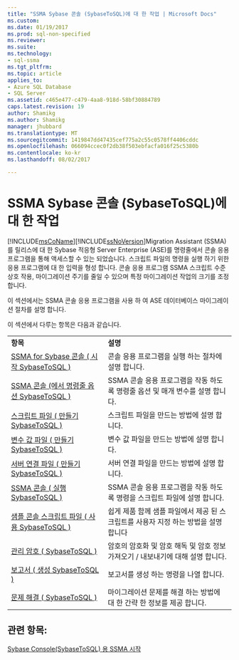 ```yaml
---
title: "SSMA Sybase 콘솔 (SybaseToSQL)에 대 한 작업 | Microsoft Docs"
ms.custom: 
ms.date: 01/19/2017
ms.prod: sql-non-specified
ms.reviewer: 
ms.suite: 
ms.technology:
- sql-ssma
ms.tgt_pltfrm: 
ms.topic: article
applies_to:
- Azure SQL Database
- SQL Server
ms.assetid: c465e477-c479-4aa8-918d-58bf30884789
caps.latest.revision: 19
author: Shamikg
ms.author: Shamikg
manager: jhubbard
ms.translationtype: MT
ms.sourcegitcommit: 1419847dd47435cef775a2c55c0578ff4406cddc
ms.openlocfilehash: 066094ccec0f2db38f503ebfacfa016f25c5380b
ms.contentlocale: ko-kr
ms.lasthandoff: 08/02/2017

---
```

# <a name="working-with-ssma-for-sybase-console-sybasetosql"></a>SSMA Sybase 콘솔 (SybaseToSQL)에 대 한 작업
[!INCLUDE[msCoName](../../includes/msconame_md.md)][!INCLUDE[ssNoVersion](../../includes/ssnoversion_md.md)]Migration Assistant (SSMA)를 릴리스에 대 한 Sybase 적응형 Server Enterprise (ASE)를 명령줄에서 콘솔 응용 프로그램을 통해 액세스할 수 있는 되었습니다. 스크립트 파일의 명령을 실행 하기 위한 응용 프로그램에 대 한 입력을 형성 합니다. 콘솔 응용 프로그램 SSMA 스크립트 수준 상호 작용, 마이그레이션 주기를 줄일 수 있으며 특정 마이그레이션 작업의 크기를 조정 합니다.  
  
이 섹션에서는 SSMA 콘솔 응용 프로그램을 사용 하 여 ASE 데이터베이스 마이그레이션 절차를 설명 합니다.  
  
이 섹션에서 다루는 항목은 다음과 같습니다.  
  
|||  
|-|-|  
|**항목**|**설명**|  
|[SSMA for Sybase 콘솔 &#40; 시작 SybaseToSQL &#41;](../../ssma/sybase/getting-started-with-ssma-for-sybase-console-sybasetosql.md)|콘솔 응용 프로그램을 실행 하는 절차에 설명 합니다.|  
|[SSMA 콘솔 &#40;에서 명령줄 옵션 SybaseToSQL &#41;](../../ssma/sybase/command-line-options-in-ssma-console-sybasetosql.md)|SSMA 콘솔 응용 프로그램을 작동 하도록 명령줄 옵션 및 매개 변수를 설명 합니다.|  
|[스크립트 파일 &#40; 만들기 SybaseToSQL &#41;](../../ssma/sybase/creating-script-files-sybasetosql.md)|스크립트 파일을 만드는 방법에 설명 합니다.|  
|[변수 값 파일 &#40; 만들기 SybaseToSQL &#41;](../../ssma/sybase/creating-variable-value-files-sybasetosql.md)|변수 값 파일을 만드는 방법에 설명 합니다.|  
|[서버 연결 파일 &#40; 만들기 SybaseToSQL &#41;](../../ssma/sybase/creating-the-server-connection-files-sybasetosql.md)|서버 연결 파일을 만드는 방법에 설명 합니다.|  
|[SSMA 콘솔 &#40; 실행 SybaseToSQL &#41;](../../ssma/sybase/executing-the-ssma-console-sybasetosql.md)|SSMA 콘솔 응용 프로그램을 작동 하도록 명령을 스크립트 파일에 설명 합니다.|  
|[샘플 콘솔 스크립트 파일 &#40; 사용 SybaseToSQL &#41;](../../ssma/sybase/working-with-the-sample-console-script-files-sybasetosql.md)|쉽게 제품 함께 샘플 파일에서 제공 된 스크립트를 사용자 지정 하는 방법을 설명합니다|  
|[관리 암호 &#40; SybaseToSQL &#41;](../../ssma/sybase/managing-passwords-sybasetosql.md)|암호의 암호화 및 암호 해독 및 암호 정보 가져오기 / 내보내기에 대해 설명 합니다.|  
|[보고서 &#40; 생성 SybaseToSQL &#41;](../../ssma/sybase/generating-reports-sybasetosql.md)|보고서를 생성 하는 명령을 나열 합니다.|  
|[문제 해결 &#40; SybaseToSQL &#41;](../../ssma/sybase/troubleshooting-sybasetosql.md)|마이그레이션 문제를 해결 하는 방법에 대 한 간략 한 정보를 제공 합니다.|  
  
## <a name="see-also"></a>관련 항목:  
[Sybase Console(SybaseToSQL) 용 SSMA 시작](http://msdn.microsoft.com/en-us/43219dbe-bcfa-427d-9242-f07b1455f15f)  
  

